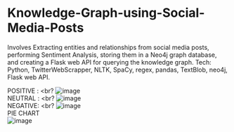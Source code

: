 # Knowledge-Graph-using-Social-Media-Posts
Involves Extracting entities and relationships from social media posts, performing Sentiment
Analysis, storing them in a Neo4j graph database, and creating a Flask web API for querying the knowledge graph. Tech:
Python, TwitterWebScrapper, NLTK, SpaCy, regex, pandas, TextBlob, neo4j, Flask web API. <br>

POSITIVE : <br?
![image](https://user-images.githubusercontent.com/75542099/229712022-7c2cba72-741b-463f-aa46-6e680c24e52e.png)<br>
NEUTRAL : <br?
![image](https://user-images.githubusercontent.com/75542099/229712115-56fe03ed-97b7-4518-ac6b-17c2cfba5f36.png)<br>
NEGATIVE: <br?
![image](https://user-images.githubusercontent.com/75542099/229712218-ba9ed5c6-7ee2-4978-a770-8987f6da1058.png)<br>
PIE CHART <br>
![image](https://user-images.githubusercontent.com/75542099/229712290-dddd6527-e29e-48e6-9c98-0f0b5cb17bc5.png)<br>
